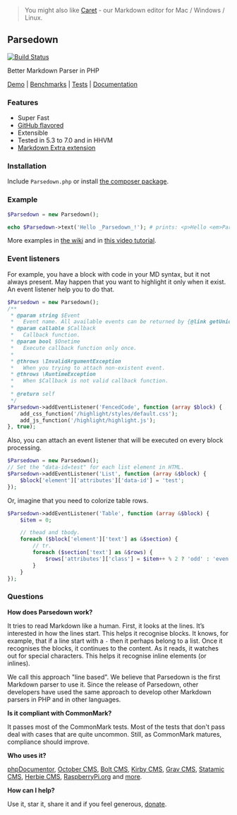 > You might also like [Caret](http://caret.io?ref=parsedown) - our Markdown editor for Mac / Windows / Linux.

## Parsedown

[![Build Status](https://img.shields.io/travis/erusev/parsedown/master.svg?style=flat-square)](https://travis-ci.org/erusev/parsedown)
<!--[![Total Downloads](http://img.shields.io/packagist/dt/erusev/parsedown.svg?style=flat-square)](https://packagist.org/packages/erusev/parsedown)-->

Better Markdown Parser in PHP

[Demo](http://parsedown.org/demo) |
[Benchmarks](http://parsedown.org/speed) |
[Tests](http://parsedown.org/tests/) |
[Documentation](https://github.com/erusev/parsedown/wiki/)

### Features

* Super Fast
* [GitHub flavored](https://help.github.com/articles/github-flavored-markdown)
* Extensible
* Tested in 5.3 to 7.0 and in HHVM
* [Markdown Extra extension](https://github.com/erusev/parsedown-extra)

### Installation

Include `Parsedown.php` or install [the composer package](https://packagist.org/packages/erusev/parsedown).

### Example

``` php
$Parsedown = new Parsedown();

echo $Parsedown->text('Hello _Parsedown_!'); # prints: <p>Hello <em>Parsedown</em>!</p>
```

More examples in [the wiki](https://github.com/erusev/parsedown/wiki/) and in [this video tutorial](http://youtu.be/wYZBY8DEikI).

### Event listeners

For example, you have a block with code in your MD syntax, but it not always present. May happen that you want to highlight it only when it exist. An event listener help you to do that.

```php
$Parsedown = new Parsedown();
/**
 * @param string $Event
 *   Event name. All available events can be returned by {@link getUniqueBlockNames()} method.
 * @param callable $Callback
 *   Callback function.
 * @param bool $Onetime
 *   Execute callback function only once.
 *
 * @throws \InvalidArgumentException
 *   When you trying to attach non-existent event.
 * @throws \RuntimeException
 *   When $Callback is not valid callback function.
 *
 * @return self
 */
$Parsedown->addEventListener('FencedCode', function (array $block) {
    add_css_function('/highlight/styles/default.css');
    add_js_function('/highlight/highlight.js');
}, true);
```

Also, you can attach an event listener that will be executed on every block processing.

```php
$Parsedown = new Parsedown();
// Set the "data-id=test" for each list element in HTML.
$Parsedown->addEventListener('List', function (array &$block) {
    $block['element']['attributes']['data-id'] = 'test';
});
```

Or, imagine that you need to colorize table rows.

```php
$Parsedown->addEventListener('Table', function (array &$block) {
    $item = 0;

    // thead and tbody.
    foreach ($block['element']['text'] as &$section) {
        // tr.
        foreach ($section['text'] as &$rows) {
            $rows['attributes']['class'] = $item++ % 2 ? 'odd' : 'even';
        }
    }
});
```

### Questions

**How does Parsedown work?**

It tries to read Markdown like a human. First, it looks at the lines. It’s interested in how the lines start. This helps it recognise blocks. It knows, for example, that if a line start with a `-` then it perhaps belong to a list. Once it recognises the blocks, it continues to the content. As it reads, it watches out for special characters. This helps it recognise inline elements (or inlines).

We call this approach "line based". We believe that Parsedown is the first Markdown parser to use it. Since the release of Parsedown, other developers have used the same approach to develop other Markdown parsers in PHP and in other languages.

**Is it compliant with CommonMark?**

It passes most of the CommonMark tests. Most of the tests that don't pass deal with cases that are quite uncommon. Still, as CommonMark matures, compliance should improve.

**Who uses it?**

[phpDocumentor](http://www.phpdoc.org/), [October CMS](http://octobercms.com/), [Bolt CMS](http://bolt.cm/), [Kirby CMS](http://getkirby.com/), [Grav CMS](http://getgrav.org/), [Statamic CMS](http://www.statamic.com/), [Herbie CMS](http://www.getherbie.org/), [RaspberryPi.org](http://www.raspberrypi.org/) and [more](https://www.versioneye.com/php/erusev:parsedown/references).

**How can I help?**

Use it, star it, share it and if you feel generous, [donate](https://www.paypal.com/cgi-bin/webscr?cmd=_s-xclick&hosted_button_id=528P3NZQMP8N2).
